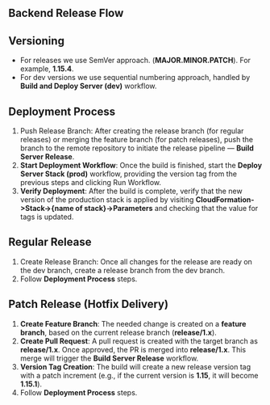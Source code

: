 ## Backend Release Flow
## Versioning
- For releases we use SemVer approach. (**MAJOR.MINOR.PATCH**). For example, **1.15.4**.
- For dev versions we use sequential numbering approach, handled by **Build and Deploy Server (dev)** workflow.
## Deployment Process
  1. Push Release Branch: After creating the release branch (for regular releases) or merging the feature branch (for patch releases), push the branch to the remote repository to initiate the release pipeline — **Build Server Release**.
  2. **Start Deployment Workflow**: Once the build is finished, start the **Deploy Server Stack (prod)** workflow, providing the version tag from the previous steps and clicking Run Workflow.
  3. **Verify Deployment**: After the build is complete, verify that the new version of the production stack is applied by visiting **CloudFormation->Stack->{name of stack}->Parameters** and checking that the value for tags is updated.
## Regular Release
  1. Create Release Branch: Once all changes for the release are ready on the dev branch, create a release branch from the dev branch.
  2. Follow **Deployment Process** steps.
## Patch Release (Hotfix Delivery)
  1. **Create Feature Branch**: The needed change is created on a **feature branch**, based on the current release branch (**release/1.x**).
  2. **Create Pull Request**: A pull request is created with the target branch as **release/1.x**. Once approved, the PR is merged into **release/1.x**. This merge will trigger the **Build Server Release** workflow.
  3. **Version Tag Creation**: The build will create a new release version tag with a patch increment (e.g., if the current version is **1.15**, it will become **1.15.1**).
  4. Follow **Deployment Process** steps.
